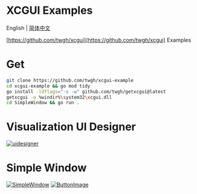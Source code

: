 # XCGUI Examples

English | [简体中文](./README.md)

[https://github.com/twgh/xcgui](https://github.com/twgh/xcgui) Examples

# Get

```bash
git clone https://github.com/twgh/xcgui-example
cd xcgui-example && go mod tidy
go install -ldflags="-s -w" github.com/twgh/getxcgui@latest
getxcgui -o %windir%\system32\xcgui.dll
cd SimpleWindow && go run .
```

# Visualization UI Designer
[![uidesigner](https://z3.ax1x.com/2021/09/15/4Vmh9S.png)](https://github.com/twgh/xcgui-example/blob/main/uidesigner/uidesigner.png)


# Simple Window

[![SimpleWindow](https://s1.ax1x.com/2022/05/24/XiEWtg.png)](https://github.com/twgh/xcgui-example/tree/main/SimpleWindow)
[![ButtonImage](https://s1.ax1x.com/2022/05/24/XiuLAx.jpg)](https://github.com/twgh/xcgui-example/tree/main/ButtonImage)

